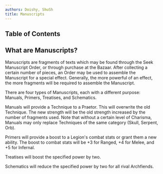 ```yaml
---
authors: Doishy, ShuSh
title: Manuscripts
---
```


## Table of Contents

## What are Manuscripts?

Manuscripts are fragments of texts which may be found through the Seek
Manuscript Order, or through purchase at the Bazaar. After collecting a certain
number of pieces, an Order may be used to assemble the Manuscript for a special
effect. Generally, the more powerful of an effect, the more fragments will be
required to assemble the Manuscript.

There are four types of Manuscripts, each with a different purpose: Manuals,
Primers, Treatises, and Schematics.

Manuals will provide a Technique to a Praetor. This will overwrite the old
Technique. The new strength will be the old strength increased by the number of
fragments used. Note that without a certain level of Charisma, Manuals may only
replace Techniques of the same category (Skull, Serpent, Orb).

Primers will provide a boost to a Legion's combat stats or grant them a new
ability. The boost to combat stats will be +3 for Ranged, +4 for Melee, and +5
for Infernal.

Treatises will boost the specified power by two.

Schematics will reduce the specified power by two for all rival Archfiends.
